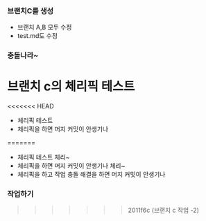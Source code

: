 ### 브랜치C를 생성
- 브랜치 A,B 모두 수정
- test.md도 수정



### 충돌나라~

# 브랜치 c의 체리픽 테스트
<<<<<<< HEAD
- 체리픽 테스트
- 체리픽을 하면 머지 커밋이 안생기나

=======
- 체리픽 테스트 체리~
- 체리픽을 하면 머지 커밋이 안생기나 체리~
- 체리픽을 하고 작업 충돌 해결을 하면 머지 커밋이 안생기나



### 작업하기
>>>>>>> 2011f6c (브랜치 c 작업 -2)
